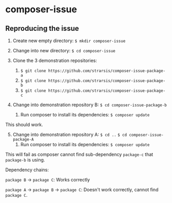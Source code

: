 # composer-issue

## Reproducing the issue

1. Create new empty directory:
`$ mkdir composer-issue`

2. Change into new directory:
`$ cd composer-issue`

3. Clone the 3 demonstration repositories:
    1. `$ git clone https://github.com/strarsis/composer-issue-package-a`
    2. `$ git clone https://github.com/strarsis/composer-issue-package-b`
    3. `$ git clone https://github.com/strarsis/composer-issue-package-c`

4. Change into demonstration repository B:
`$ cd composer-issue-package-b`
    1. Run composer to install its dependencies:
`$ composer update`

This should work.

5. Change into demonstration repository A:
`$ cd ..`
`$ cd composer-issue-package-A`
    1. Run composer to install its dependencies:
`$ composer update`

This will fail as composer cannot find sub-dependency `package-c` that `package-b` is using.


Dependency chains:

`package B` -> `package C`: Works correctly

`package A` -> `package B` -> `package C`: Doesn't work correctly, cannot find `package C`.
